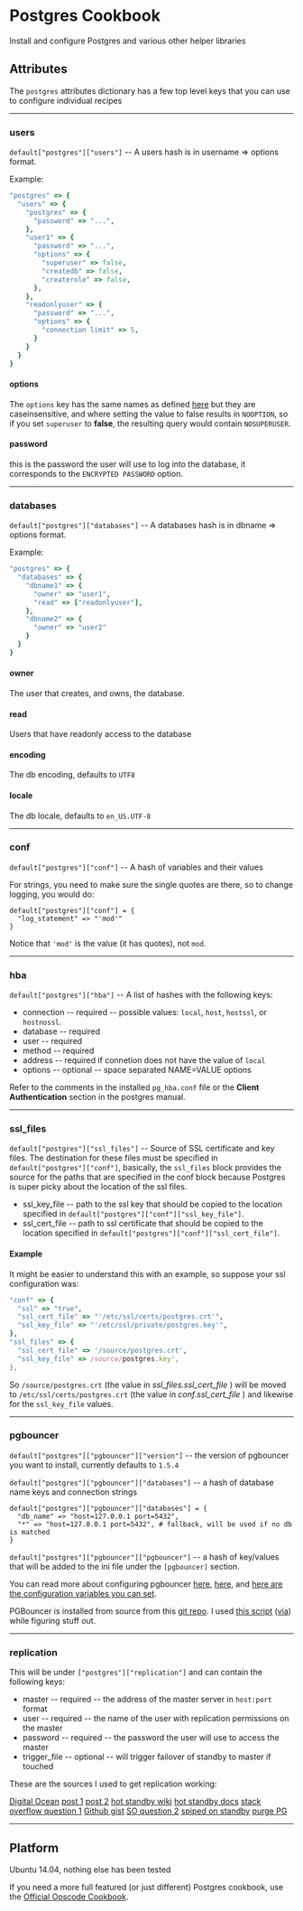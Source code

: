 # Postgres Cookbook

Install and configure Postgres and various other helper libraries


## Attributes

The `postgres` attributes dictionary has a few top level keys that you can use to configure individual recipes

-------------------------------------------------------------------------------

### users

`default["postgres"]["users"]` -- A users hash is in username => options format.

Example:

```ruby
"postgres" => {
  "users" => {
    "postgres" => {
      "password" => "...",
    },
    "user1" => {
      "password" => "...",
      "options" => {
        "superuser" => false,
        "createdb" => false,
        "createrole" => false,
      },
    },
    "readonlyuser" => {
      "password" => "...",
      "options" => {
        "connection limit" => 5,
      }
    }
  }
}
```


#### options

The `options` key has the same names as defined [here](https://www.postgresql.org/docs/9.3/static/sql-createrole.html) but they are caseinsensitive, and where setting the value to false results in `NOOPTION`, so if you set `superuser` to **false**, the resulting query would contain `NOSUPERUSER`.


#### password

this is the password the user will use to log into the database, it corresponds to the `ENCRYPTED PASSWORD` option.


-------------------------------------------------------------------------------

### databases

`default["postgres"]["databases"]` -- A databases hash is in dbname => options format.

Example:

```ruby
"postgres" => {
  "databases" => {
    "dbname1" => {
      "owner" => "user1",
      "read" => ["readonlyuser"],
    },
    "dbname2" => {
      "owner" => "user2"
    }
  }
}
```


#### owner

The user that creates, and owns, the database.


#### read

Users that have readonly access to the database


#### encoding

The db encoding, defaults to `UTF8`


#### locale

The db locale, defaults to `en_US.UTF-8`


-------------------------------------------------------------------------------

### conf

`default["postgres"]["conf"]` -- A hash of variables and their values

For strings, you need to make sure the single quotes are there, so to change logging, you would do:

    default["postgres"]["conf"] = {
      "log_statement" => "'mod'"
    }

Notice that `'mod'` is the value (it has quotes), not `mod`.


-------------------------------------------------------------------------------

### hba

`default["postgres"]["hba"]` -- A list of hashes with the following keys:

* connection -- required -- possible values: `local`, `host`, `hostssl`, or `hostnossl`.
* database -- required
* user -- required
* method -- required
* address -- required if connetion does not have the value of `local`
* options -- optional -- space separated NAME=VALUE options

Refer to the comments in the installed `pg_hba.conf` file or the **Client Authentication** section in the postgres manual.


-------------------------------------------------------------------------------

### ssl_files

`default["postgres"]["ssl_files"]` -- Source of SSL certificate and key files. The destination
for these files must be specified in `default["postgres"]["conf"]`, basically, the `ssl_files` block provides the source for the paths that are specified in the conf block because Postgres is super picky about the location of the ssl files.

* ssl_key_file -- path to the ssl key that should be copied to the location specified in `default["postgres"]["conf"]["ssl_key_file"]`.
* ssl_cert_file -- path to ssl certificate that should be copied to the location specified in `default["postgres"]["conf"]["ssl_cert_file"]`.

#### Example

It might be easier to understand this with an example, so suppose your ssl configuration was:


```ruby
"conf" => {
  "ssl" => "true",
  "ssl_cert_file" => "'/etc/ssl/certs/postgres.crt'",
  "ssl_key_file" => "'/etc/ssl/private/postgres.key'",
},
"ssl_files" => {
  "ssl_cert_file" => '/source/postgres.crt',
  "ssl_key_file" => /source/postgres.key',
},
```

So `/source/postgres.crt` (the value in _ssl_files.ssl_cert_file_ ) will be moved to `/etc/ssl/certs/postgres.crt` (the value in _conf.ssl_cert_file_ ) and likewise for the `ssl_key_file` values.


-------------------------------------------------------------------------------

### pgbouncer

`default["postgres"]["pgbouncer"]["version"]` -- the version of pgbouncer you want to install, currently defaults to `1.5.4`

`default["postgres"]["pgbouncer"]["databases"]` -- a hash of database name keys and connection strings

    default["postgres"]["pgbouncer"]["databases"] = {
      "db_name" => "host=127.0.0.1 port=5432",
      "*" => "host=127.0.0.1 port=5432", # fallback, will be used if no db is matched
    }

`default["postgres"]["pgbouncer"]["pgbouncer"]` -- a hash of key/values that will be added to the ini file under the `[pgbouncer]` section.

You can read more about configuring pgbouncer [here](http://pgbouncer.projects.pgfoundry.org/doc/usage.html), [here](http://wiki.postgresql.org/wiki/PgBouncer), and [here are the configuration variables you can set](http://pgbouncer.projects.pgfoundry.org/doc/config.html).

PGBouncer is installed from source from this [git repo](https://github.com/markokr/pgbouncer-dev). I used [this script](https://github.com/tkopczuk/ATP_Performance_Test/blob/master/install_pgbouncer.sh) ([via](http://www.askthepony.com/blog/2011/07/django-and-postgresql-improving-the-performance-with-no-effort-and-no-code/)) while figuring stuff out.


-------------------------------------------------------------------------------

### replication

This will be under `["postgres"]["replication"]` and can contain the following keys:

* master -- required -- the address of the master server in `host:port` format
* user -- required -- the name of the user with replication permissions on the master
* password -- required -- the password the user will use to access the master
* trigger_file -- optional -- will trigger failover of standby to master if touched

These are the sources I used to get replication working:

[Digital Ocean](https://www.digitalocean.com/community/tutorials/how-to-set-up-master-slave-replication-on-postgresql-on-an-ubuntu-12-04-vps)
[post 1](http://www.rassoc.com/gregr/weblog/2013/02/16/zero-to-postgresql-streaming-replication-in-10-mins/)
[post 2](http://www.brandonlamb.com/posts/postgresql-93-streaming-replication-howto-tutorial)
[hot standby wiki](https://wiki.postgresql.org/wiki/Hot_Standby)
[hot standby docs](http://www.postgresql.org/docs/9.3/static/hot-standby.html)
[stack overflow question 1](http://dba.stackexchange.com/questions/71515/streaming-replication-postgresql-9-3-using-two-different-servers)
[Github gist](https://gist.github.com/joeyates/d3ca985ce929e515e88d)
[SO question 2](http://askubuntu.com/questions/531307/postgres-xc-will-not-install-due-to-broken-packages#531316)
[spiped on standby](http://postgresql.nabble.com/WAL-receive-process-dies-td5816672.html)
[purge PG](http://stackoverflow.com/questions/2748607/how-to-thoroughly-purge-and-reinstall-postgresql-on-ubuntu)


-------------------------------------------------------------------------------

## Platform

Ubuntu 14.04, nothing else has been tested

If you need a more full featured (or just different) Postgres cookbook,
use the [Official Opscode Cookbook](https://github.com/opscode-cookbooks/postgresql).

